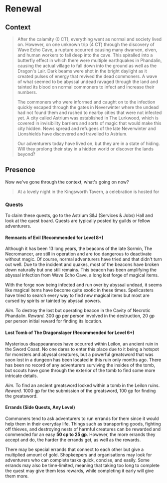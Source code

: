 # Renewal
## Context
> After the calamity (0 CT), everything went as normal and society lived on. However, on one unknown trip (4 CT) through the discovery of Wave Echo Cave, a rupture occurred causing many dwarven, elven, and human workers to fall deep into the cave. This spiralled into a butterfly effect in which there were multiple earthquakes in Phandalin, causing the actual village to fall down into the ground as well as the Dragon's Lair. Dark beams were shot in the bright daylight as it created pulses of energy that revived the dead commoners. A wave of what seemed to be abyssal undead ravaged through the land and tainted its blood on normal commoners to infect and increase their numbers.
> 
> The commoners who were informed and caught on to the infection quickly escaped through the gates in Neverwinter where the undead had not found them and rushed to nearby cities that were not infected yet. A city called Astrium was established in The Lurkwood, which is covered in invisibility barriers and sorts of magic that would make this city hidden. News spread and refugees of the late Neverwinter and Lionshields have discovered and travelled to Astrium.
> 
> Our adventurers today have lived on, but they are in a state of hiding. Will they prolong their stay in a hidden world or discover the lands beyond?

## Presence
Now we've gone through the context, what's going on now?

> At a lovely night in the Kingsworth Tavern, a celebration is hosted for 

### Quests
To claim these quests, go to the Astrium S&J (Services & Jobs) Hall and look at the quest board. Quests are typically posted by guilds or fellow adventurers.
#### Remnants of Evil (Recommended for Level 8+)
Although it has been 13 long years, the beacons of the late Sormin, The Necromancer, are still in operation and are too dangerous to deactivate without magic. Of course, normal adventurers have tried and that didn't turn out well. Due to the incident and quakes, most of the beacons have broken down naturally but one still remains. This beacon has been amplifying the abyssal infection from Wave Echo Cave, a long lost forge of magical items.

With the forge now being infected and run over by abyssal undead, it seems like magical items have become quite exotic in these times. Spellcasters have tried to search every way to find new magical items but most are cursed by spirits or tainted by abyssal powers.

*Aim.* To destroy the lost but operating beacon in the Cavity of Necrotic Phandalin.
*Reward.* 300 gp per person involved in the destruction, 20 gp per person initial reward for finding its location.

#### Lost Tomb of The Dragonslayer (Recommended for Level 6+)
Mysterious disappearances have occurred within Leilon, an ancient ruin in the Sword Coast. No one dares to enter this place due to it being a hotspot for monsters and abyssal creatures, but a powerful greatsword that was soon lost in a dungeon has been located in this ruin only months ago. There has been no record of any adventurers surviving the insides of the tomb, but scouts have gone through the exterior of the tomb to find some more intricate details.

*Aim.* To find an ancient greatsword locked within a tomb in the Leilon ruins.
*Reward.* 1000 gp for the submission of the greatsword, 100 gp for finding the greatsword.

#### Errands (Side Quests, Any Level)
Commoners tend to ask adventurers to run errands for them since it would help them in their everyday life. Things such as transporting goods, fighting off thieves, and destroying nests of harmful creatures can be rewarded and commended for an easy **50 cp to 25 gp**. However, the more errands they accept and do, the harder the errands get, as well as the rewards.

There may be special errands that connect to each other but give a multiplied amount of gold. Shopkeepers and organisations may look for adventurers who can complete tasks quick, concise, and easily. Some errands may also be time-limited, meaning that taking too long to complete the quest may give them less rewards, while completing it early will give them more.
